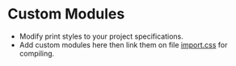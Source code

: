 # Custom Modules

- Modify print styles to your project specifications.
- Add custom modules here then link them on file [import.css](https://github.com/jacobxperez/rams/blob/master/src/css/custom/import.css) for compiling.
